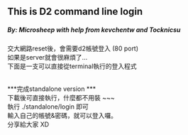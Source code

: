 <h2>This is D2 command line login</h2>

<h5>By: Microsheep with help from kevchentw and Tocknicsu</h5>

交大網路reset後，會需要d2帳號登入 (80 port)<br>
如果是server就會很麻煩了...<br>
下面是一支可以直接從terminal執行的登入程式<br><br>

***完成standalone version ***<br>
下載後可直接執行，什麼都不用裝 ~~~<br>
執行 ./standalone/login 即可<br>
輸入自己的帳號&密碼，就可以登入囉。<br>
分享給大家 XD<br>

